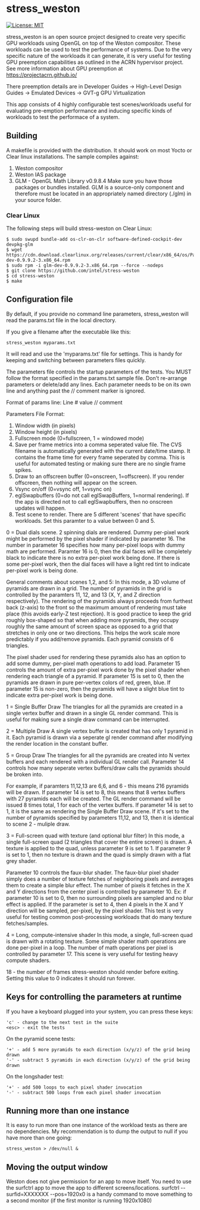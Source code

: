 # stress_weston 
[![License: MIT](https://img.shields.io/badge/License-MIT-yellow.svg)](https://opensource.org/licenses/MIT)

stress_weston is an open source project designed to create very specific GPU
workloads using OpenGL on top of the Weston compositor. These workloads can be
used to test the performance of systems. Due to the very specific nature of 
the workloads it can generate, it is very useful for testing GPU preemption 
capabilities as outlined in the ACRN hypervisor project. See more information 
about GPU preemption at https://projectacrn.github.io/

There preemption details are in Developer Guides -> 
High-Level Design Guides -> Emulated Devices -> GVT-g GPU Virtualization

This app consists of 4 highly configurable test scenes/workloads useful for 
evaluating pre-emption performance and inducing specific kinds of workloads
to test the performace of a system.


## Building

A makefile is provided with the distribution. It should work on most Yocto or
Clear linux installations. The sample compiles against:
1. Weston compositor 
2. Weston IAS package
3. GLM - OpenGL Math Library v0.9.8.4 
Make sure you have those packages or bundles installed. 
GLM is a source-only component and therefore must be located
in an appropriately named directory (./glm) in your source folder. 

### Clear Linux

The following steps will build stress-weston on Clear Linux:
```
$ sudo swupd bundle-add os-clr-on-clr software-defined-cockpit-dev devpkg-glm
$ wget https://cdn.download.clearlinux.org/releases/current/clear/x86_64/os/Packages/glm-dev-0.9.9.2-3.x86_64.rpm
$ sudo rpm -i glm-dev-0.9.9.2-3.x86_64.rpm --force --nodeps
$ git clone https://github.com/intel/stress-weston
$ cd stress-weston
$ make
```

## Configuration file

By default, if you provide no command line parameters, stress_weston will read 
the params.txt file in the local directory.

If you give a filename after the executable like this:
```
stress_weston myparams.txt
```
It will read and use the 'myparams.txt' file for settings. This is handy for 
keeping and switching between parameters files quickly.

The parameters file controls the startup parameters of the tests. You MUST
follow the format specified in the params.txt sample file. Don't re-arrange
parameters or delete/add any lines. Each parameter needs to be on its own line
and anything past the // comment marker is ignored.

Format of params line:
Line #    value  // comment

Parameters File Format:
1. Window width (in pixels)
2. Window height (in pixels)
3. Fullscreen mode (0=fullscreen, 1 = windowed mode)
4. Save per frame metrics into a comma seperated value file. The CVS filename is 
automatically generated with the current date/time stamp. It contains the frame
time for every frame seperated by comma. This is useful for automated testing
or making sure there are no single frame spikes.
5. Draw to an offscreen buffer (0=onscreen, 1=offscreen). If you render 
offscreen, then nothing will appear on the screen. 
6. Vsync on/off (0=vsync off, 1=vsync on)
7. eglSwapbuffers (0=do not call eglSwapBuffers, 1=normal rendering). If the 
app is directed not to call eglSwapbuffers, then no onscreen updates will 
happen.
8. Test scene to render. There are 5 different 'scenes' that have specific
workloads. Set this paramter to a value between 0 and 5.

0 = Dual dials scene. 2 spinning dials are rendered. Dummy per-pixel work might
 be performed by the pixel shader if indicated by parameter 16. The number in 
 parameter 16 specifies how many per-pixel loops with dummy math are performed.
 Paramter 16 is 0, then the dial faces will be completely black to indicate 
 there is no extra per-pixel work being done. If there is some per-pixel work, 
 then the dial faces will have a light red tint to indicate per-pixel work is 
 being done.

General comments about scenes 1,2, and 5:
In this mode, a 3D volume of pyramids are drawn in a grid. The number of 
pyramids in the grid is controlled by the paramters 11, 12, and 13 (X, Y, and Z
direction respectively). The rendering of the pyramids always proceeds from 
furthest back (z-axis) to the front so the maximum amount of rendering must 
take place (this avoids early-Z test rejection). It is good practice to keep 
the grid roughly box-shaped so that when adding more pyramids, they occupy 
roughly the same amount of screen space as opposed to a grid that stretches in 
only one or two directions. This helps the work scale more predictably if you 
add/remove pyramids. Each pyramid consists of 6 triangles.

The pixel shader used for rendering these pyramids also has an option to add 
some dummy, per-pixel math operations to add load. Parameter 15 controls the 
amount of extra per-pixel work done by the pixel shader when rendering each 
triangle of a pyramid. If parameter 15 is set to 0, then the pyramids are drawn
in pure per-vertex colors of red, green, blue. If parameter 15 is non-zero, 
then the pyramids will have a slight blue tint to indicate extra per-pixel work
is being done.

1 = Single Buffer Draw
The triangles for all the pyramids are created in a single vertex buffer and 
drawn in a single GL render command. This is useful for making sure a single 
draw command can be interrupted.

2 = Multiple Draw
A single vertex buffer is created that has only 1 pyramid in it. Each pyramid 
is drawn via a seperate gl render command after modifying the render location 
in the constant buffer.

5 = Group Draw
The triangles for all the pyramids are created into N vertex buffers and each 
rendered with a individual GL render call. Parameter 14 controls how many 
seperate vertex buffers/draw calls the pyramids should be broken into. 

For example, if paramters 11,12,13 are 6,6, and 6 - this means 216 pyramids 
will be drawn. If parameter 14 is set to 8, this means that 8 vertex buffers 
with 27 pyramids each will be created. The GL render command will be issued 8 
times total, 1 for each of the vertex buffers. If parameter 14 is set to 1, it
is the same as rendering the Single Buffer Draw scene. If it's set to the 
number of pyramids specified by parameters 11,12, and 13, then it is identical
to scene 2 - muliple draw.

3 = Full-screen quad with texture (and optional blur filter)
In this mode, a single full-screen quad (2 triangles that cover the entire 
screen) is drawn. A texture is applied to the quad, unless parameter 9 is set
to 1. If parameter 9 is set to 1, then no texture is drawn and the quad is 
simply drawn with a flat grey shader.

Parameter 10 controls the faux-blur shader. The faux-blur pixel shader simply
does a number of texture fetches of neighboring pixels and averages them to 
create a simple blur effect. The number of pixels it fetches in the X and Y 
directions from the center pixel is controlled by parameter 10. Ex: if 
parameter 10 is set to 0, then no surrounding pixels are sampled and no blur
effect is applied. If the parameter is set to 4, then 4 pixels in the X and Y
direction will be sampled, per-pixel, by the pixel shader. This test is very
useful for testing common post-processing workloads that do many texture
fetches/samples.

4 = Long, compute-intensive shader
In this mode, a single, full-screen quad is drawn with a rotating texture. Some
simple shader math operations are done per-pixel in a loop. The number of math
operations per pixel is controlled by parameter 17. This scene is very useful
for testing heavy compute shaders.

18 - the number of frames stress-weston should render before exiting. Setting
this value to 0 indicates it should run forever.


## Keys for controlling the parameters at runtime
If you have a keyboard plugged into your system, you can press these keys:

```
'c' - change to the next test in the suite
<esc> - exit the tests
```

On the pyramid scene tests:
```
'+' - add 5 more pyramids to each direction (x/y/z) of the grid being drawn
'-' - subtract 5 pyramids in each direction (x/y/z) of the grid being drawn
```

On the longshader test:
```
'+' - add 500 loops to each pixel shader invocation
'-' - subtract 500 loops from each pixel shader invocation
```

## Running more than one instance

It is easy to run more than one instance of the workload tests as there are 
no dependencies. My recommendation is to dump the output to null if you have 
more than one going:
```
stress_weston > /dev/null &
```

## Moving the output window
Weston does not give permission for an app to move itself. You need to use
the surfctrl app to move the app to different screens/locations.
surfctrl --surfid=XXXXXXX --pos=1920x0 
is a handy command to move something to a second monitor (if the first monitor
is running 1920x1080)








